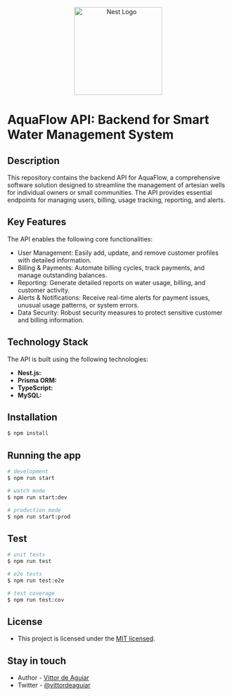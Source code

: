 <p align="center">
  <img src="https://nestjs.com/img/logo-small.svg" width="200" alt="Nest Logo" />
</p>

# AquaFlow API: Backend for Smart Water Management System 

## Description

This repository contains the backend API for AquaFlow, a comprehensive software solution designed to streamline the management of artesian wells for individual owners or small communities. The API provides essential endpoints for managing users, billing, usage tracking, reporting, and alerts.

## Key Features

The API enables the following core functionalities:

- User Management: Easily add, update, and remove customer profiles with detailed information.
- Billing & Payments: Automate billing cycles, track payments, and manage outstanding balances.
- Reporting: Generate detailed reports on water usage, billing, and customer activity.
- Alerts & Notifications: Receive real-time alerts for payment issues, unusual usage patterns, or system errors.
- Data Security: Robust security measures to protect sensitive customer and billing information.

## Technology Stack

The API is built using the following technologies:

* **Nest.js:**
* **Prisma ORM:**
* **TypeScript:**
* **MySQL:**

## Installation

```bash
$ npm install
```

## Running the app

```bash
# development
$ npm run start

# watch mode
$ npm run start:dev

# production mode
$ npm run start:prod
```

## Test

```bash
# unit tests
$ npm run test

# e2e tests
$ npm run test:e2e

# test coverage
$ npm run test:cov
```

## License

- This project is licensed under the [MIT licensed](LICENSE).

## Stay in touch

- Author - [Vittor de Aguiar](https://github.com/vittordeaguiar)
- Twitter - [@vittordeaguiar](https://twitter.com/vittordeaguiar)

